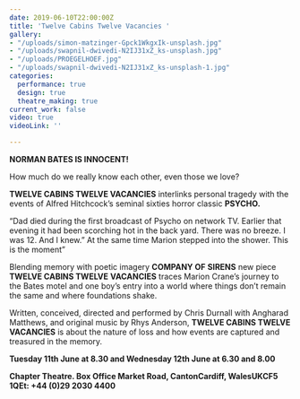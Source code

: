 ```yaml
---
date: 2019-06-10T22:00:00Z
title: 'Twelve Cabins Twelve Vacancies '
gallery:
- "/uploads/simon-matzinger-Gpck1WkgxIk-unsplash.jpg"
- "/uploads/swapnil-dwivedi-N2IJ31xZ_ks-unsplash.jpg"
- "/uploads/PROEGELHOEF.jpg"
- "/uploads/swapnil-dwivedi-N2IJ31xZ_ks-unsplash-1.jpg"
categories:
  performance: true
  design: true
  theatre_making: true
current_work: false
video: true
videoLink: ''

---
```

**NORMAN BATES IS INNOCENT!**

How much do we really know each other, even those we love?

**TWELVE CABINS TWELVE VACANCIES** interlinks personal tragedy with the events of Alfred Hitchcock’s seminal sixties horror classic **PSYCHO.**

“Dad died during the first broadcast of Psycho on network TV. Earlier that evening it had been scorching hot in the back yard. There was no breeze. I was 12. And I knew.” At the same time Marion stepped into the shower. This is the moment”

Blending memory with poetic imagery **COMPANY OF** **SIRENS** new piece **TWELVE CABINS TWELVE** **VACANCIES** traces Marion Crane’s journey to the Bates motel and one boy’s entry into a world where things don’t remain the same and where foundations shake.

Written, conceived, directed and performed by Chris Durnall with Angharad Matthews, and original music by Rhys Anderson, **TWELVE CABINS TWELVE** **VACANCIES** is about the nature of loss and how events are captured and treasured in the memory.

**Tuesday 11th June at 8.30 and Wednesday 12th June at 6.30 and 8.00**

**Chapter Theatre. Box Office Market Road, CantonCardiff, WalesUKCF5 1QEt: +44 (0)29 2030 4400**